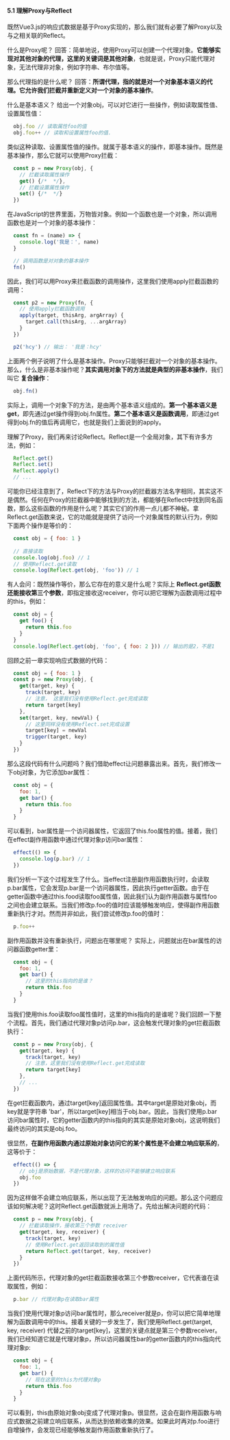 <!--
 * @Description: 理解Proxy与Reflect
 * @version: 1.0
 * @Author: renyong
 * @Date: 2022-07-10 23:36:10
 * @LastEditors: renyong
 * @LastEditTime: 2022-07-11 23:05:26
-->
#### 5.1 理解Proxy与Reflect
既然Vue3.js的响应式数据是基于Proxy实现的，那么我们就有必要了解Proxy以及与之相关联的Reflect。

什么是Proxy呢？
回答：简单地说，使用Proxy可以创建一个代理对象。__它能够实现对其他对象的代理，这里的关键词是其他对象__，也就是说，Proxy只能代理对象，无法代理非对象，例如字符串、布尔值等。

那么代理指的是什么呢？
回答：__所谓代理，指的就是对一个对象基本语义的代理。它允许我们拦截并重新定义对一个对象的基本操作__。

什么是基本语义？
给出一个对象obj，可以对它进行一些操作，例如读取属性值、设置属性值：
```javascript
  obj.foo // 读取属性foo的值
  obj.foo++ // 读取和设置属性foo的值.
```
类似这种读取、设置属性值的操作。就属于基本语义的操作，即基本操作。既然是基本操作，那么它就可以使用Proxy拦截：
```javascript
  const p = new Proxy(obj, {
    // 拦截读取属性操作
    get() {/*  */},
    // 拦截设置属性操作
    set() {/*  */}
  })
```
在JavaScript的世界里面，万物皆对象。例如一个函数也是一个对象，所以调用函数也是对一个对象的基本操作：
```javascript
  const fn = (name) => {
    console.log('我是：', name)
  }

  // 调用函数是对对象的基本操作
  fn()
```
因此，我们可以用Proxy来拦截函数的调用操作，这里我们使用apply拦截函数的调用：
```javascript
  const p2 = new Proxy(fn, {
    // 使用apply拦截函数调用
    apply(target, thisArg, argArray) {
      target.call(thisArg, ...argArray)
    }
  })

  p2('hcy') // 输出： '我是：hcy'
```
上面两个例子说明了什么是基本操作。Proxy只能够拦截对一个对象的基本操作。那么，什么是非基本操作呢？__其实调用对象下的方法就是典型的非基本操作__，我们叫它 __复合操作__：
```javascript
  obj.fn()
```
实际上，调用一个对象下的方法，是由两个基本语义组成的。__第一个基本语义是get__，即先通过get操作得到obj.fn属性。__第二个基本语义是函数调用__，即通过get得到obj.fn的值后再调用它，也就是我们上面说到的apply。

理解了Proxy，我们再来讨论Reflect。Reflect是一个全局对象，其下有许多方法，例如：
```javascript
  Reflect.get()
  Reflect.set()
  Reflect.apply()
  // ...
```
可能你已经注意到了，Reflect下的方法与Proxy的拦截器方法名字相同，其实这不是偶然。任何在Proxy的拦截器中能够找到的方法，都能够在Reflect中找到同名函数，那么这些函数的作用是什么呢？其实它们的作用一点儿都不神秘。拿Reflect.get函数来说，它的功能就是提供了访问一个对象属性的默认行为，例如下面两个操作是等价的：
```javascript
  const obj = { foo: 1 }
  
  // 直接读取
  console.log(obj.foo) // 1
  // 使用Reflect.get读取
  console.log(Reflect.get(obj, 'foo')) // 1
```
有人会问：既然操作等价，那么它存在的意义是什么呢？实际上 __Reflect.get函数还能接收第三个参数__，即指定接收这receiver，你可以把它理解为函数调用过程中的this，例如：
```javascript
  const obj = {
    get foo() {
      return this.foo
    }
  }
  console.log(Reflect.get(obj, 'foo', { foo: 2 })) // 输出的是2，不是1
```
回顾之前一章实现响应式数据的代码：
```javascript
  const obj = { foo: 1 }
  const p = new Proxy(obj, {
    get(target, key) {
      track(target, key)
      // 注意， 这里我们没有使用Reflect.get完成读取
      return target[key]
    },
    set(target, key, newVal) {
      // 这里同样没有使用Reflect.set完成设置
      target[key] = newVal
      trigger(target, key)
    }
  })
```
那么这段代码有什么问题吗？我们借助effect让问题暴露出来。首先，我们修改一下obj对象，为它添加bar属性：
```javascript
  const obj = {
    foo: 1,
    get bar() {
      return this.foo
    }
  }
```
可以看到，bar属性是一个访问器属性，它返回了this.foo属性的值。接着，我们在effect副作用函数中通过代理对象p访问bar属性：
```javascript
  effect(() => {
    console.log(p.bar) // 1
  })
```
我们分析一下这个过程发生了什么。当effect注册副作用函数执行时，会读取p.bar属性，它会发现p.bar是一个访问器属性，因此执行getter函数。由于在getter函数中通过this.food读取foo属性值，因此我们认为副作用函数与属性foo之间也会建立联系。当我们修改p.foo的值时应该能够触发响应，使得副作用函数重新执行才对。然而并非如此，我们尝试修改p.foo的值时：
```javascript
  p.foo++
```
副作用函数并没有重新执行，问题出在哪里呢？
实际上，问题就出在bar属性的访问器函数getter里：
```javascript
  const obj = {
    foo: 1,
    get bar() {
      // 这里的this指向的是谁？
      return this.foo
    }
  }
```
当我们使用this.foo读取foo属性值时，这里的this指向的是谁呢？我们回顾一下整个流程。首先，我们通过代理对象p访问p.bar，这会触发代理对象的get拦截函数执行：
```javascript
  const p = new Proxy(obj, {
    get(target, key) {
      track(target, key)
      // 注意，这里我们没有使用Reflect.get完成读取
      return target[key]
    },
    // ...
  })
```
在get拦截函数内，通过target[key]返回属性值。其中target是原始对象obj，而key就是字符串 'bar'，所以target[key]相当于obj.bar。因此，当我们使用p.bar访问bar属性时，它的getter函数内的this指向的其实是原始对象obj，这说明我们最终访问的其实是obj.foo。

很显然，__在副作用函数内通过原始对象访问它的某个属性是不会建立响应联系的__，这等价于：
```javascript
  effect(() => {
    // obj是原始数据，不是代理对象，这样的访问不能够建立响应联系
    obj.foo
  })
```
因为这样做不会建立响应联系，所以出现了无法触发响应的问题。那么这个问题应该如何解决呢？这时Reflect.get函数就派上用场了。先给出解决问题的代码：
```javascript
  const p = new Proxy(obj, {
    // 拦截读取操作，接收第三个参数 receiver
    get(target, key, receiver) {
      track(target, key)
      // 使用Reflect.get返回读取到的属性值
      return Reflect.get(target, key, receiver)
    }
  })
```
上面代码所示，代理对象的get拦截函数接收第三个参数receiver，它代表谁在读取属性，例如：
```javascript
  p.bar // 代理对象p在读取bar属性
```
当我们使用代理对象p访问bar属性时，那么receiver就是p，你可以把它简单地理解为函数调用中的this。接着关键的一步发生了，我们使用Reflect.get(target, key, receiver) 代替之前的target[key]，这里的关键点就是第三个参数receiver。我们已经知道它就是代理对象p，所以访问器属性bar的getter函数内的this指向代理对象p:
```javascript
  const obj = {
    foo: 1,
    get bar() {
      // 现在这里的this为代理对象p
      return this.foo
    }
  }
```
可以看到，this由原始对象obj变成了代理对象p。很显然，这会在副作用函数与响应式数据之前建立响应联系，从而达到依赖收集的效果。如果此时再对p.foo进行自增操作，会发现已经能够触发副作用函数重新执行了。